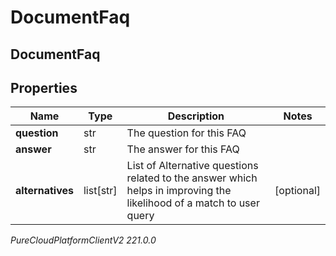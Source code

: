 # DocumentFaq

## DocumentFaq

## Properties

|Name | Type | Description | Notes|
|------------ | ------------- | ------------- | -------------|
| **question** | str | The question for this FAQ | |
| **answer** | str | The answer for this FAQ | |
| **alternatives** | list[str] | List of Alternative questions related to the answer which helps in improving the likelihood of a match to user query | [optional] |



_PureCloudPlatformClientV2 221.0.0_

